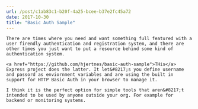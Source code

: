 ```yaml
---
url: /post/c1ab83c1-b20f-4a25-bcee-b37e2fc45a72
date: 2017-10-30
title: "Basic Auth Sample"
---
```


<div class="kg-card-markdown">

  <p>

    There are times where you need and want something full featured with a user firendly authentication and registration system, and there are other times you just want to put a resource behind some kind of authentication system.

  </p>

  

  <p>

    <a href="https://github.com/hjertnes/basic-auth-sample">THis</a> Express project does the latter. It let&#8217;s you define username and passord as enviornment variables and are using the built in support for HTTP Basic Auth in your browser to manage it.

  </p>

  

  <p>

    I think it is the perfect option for simple tools that aren&#8217;t intended to be used by anyone outside your org. For example for backend or monitoring systems.

  </p>

</div>
